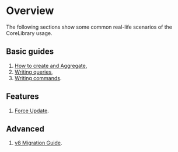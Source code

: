 # Overview

The following sections show some common real-life scenarios of the CoreLibrary usage.

## Basic guides

1. [How to create and Aggregate](./basic/creating_an_aggregate.md),
2. [Writing queries](./basic/writing_queries.md),
3. [Writing commands](./basic/writing_commands.md).

## Features

1. [Force Update](./features/force_update.md).

## Advanced

1. [v8 Migration Guide](./advanced/v8_migration_guide.md).
